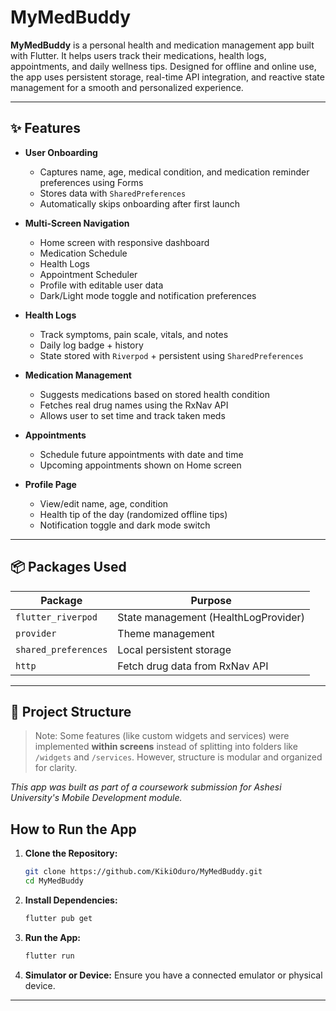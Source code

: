 # MyMedBuddy

**MyMedBuddy** is a personal health and medication management app built with Flutter. It helps users track their medications, health logs, appointments, and daily wellness tips. Designed for offline and online use, the app uses persistent storage, real-time API integration, and reactive state management for a smooth and personalized experience.

---

## ✨ Features

- **User Onboarding**
  - Captures name, age, medical condition, and medication reminder preferences using Forms
  - Stores data with `SharedPreferences`
  - Automatically skips onboarding after first launch

- **Multi-Screen Navigation**
  - Home screen with responsive dashboard
  - Medication Schedule
  - Health Logs
  - Appointment Scheduler
  - Profile with editable user data
  - Dark/Light mode toggle and notification preferences

- **Health Logs**
  - Track symptoms, pain scale, vitals, and notes
  - Daily log badge + history
  - State stored with `Riverpod` + persistent using `SharedPreferences`

- **Medication Management**
  - Suggests medications based on stored health condition
  - Fetches real drug names using the RxNav API
  - Allows user to set time and track taken meds

- **Appointments**
  - Schedule future appointments with date and time
  - Upcoming appointments shown on Home screen

- **Profile Page**
  - View/edit name, age, condition
  - Health tip of the day (randomized offline tips)
  - Notification toggle and dark mode switch

---

## 📦 Packages Used

| Package                 | Purpose                                       |
|-------------------------|-----------------------------------------------|
| `flutter_riverpod`      | State management (HealthLogProvider)          |
| `provider`              | Theme management                              |
| `shared_preferences`    | Local persistent storage                      |
| `http`                  | Fetch drug data from RxNav API                |

---

## 🧱 Project Structure

> Note: Some features (like custom widgets and services) were implemented **within screens** instead of splitting into folders like `/widgets` and `/services`. However, structure is modular and organized for clarity.


_This app was built as part of a coursework submission for Ashesi University's Mobile Development module._
## How to Run the App

1. **Clone the Repository:**
   ```bash
   git clone https://github.com/KikiOduro/MyMedBuddy.git
   cd MyMedBuddy
   ```

2. **Install Dependencies:**
   ```bash
   flutter pub get
   ```

3. **Run the App:**
   ```bash
   flutter run
   ```

4. **Simulator or Device:**
   Ensure you have a connected emulator or physical device.

---
